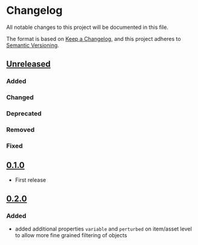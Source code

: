 # Changelog
All notable changes to this project will be documented in this file.

The format is based on [Keep a Changelog](https://keepachangelog.com/en/1.0.0/),
and this project adheres to [Semantic Versioning](https://semver.org/spec/v2.0.0.html).

## [Unreleased]

### Added

### Changed

### Deprecated

### Removed

### Fixed

## [0.1.0]

- First release

## [0.2.0]

### Added

- added additional properties `variable` and `perturbed` on item/asset level to allow more fine grained filtering of objects

[Unreleased]: <https://github.com/stac-extensions/forecast/compare/v0.1.0...HEAD>
[0.1.0]: <https://github.com/stac-extensions/forecast/tree/v0.1.0>
[0.2.0]: <https://github.com/stac-extensions/forecast/compare/v0.1.0...v0.2.0>
